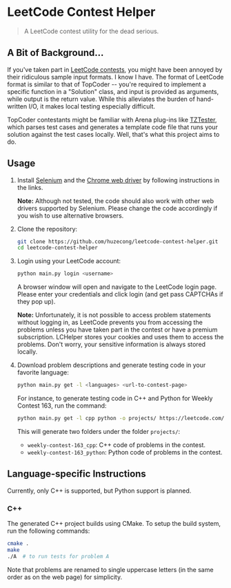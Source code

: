 # LeetCode Contest Helper

> A LeetCode contest utility for the dead serious.


## A Bit of Background...

If you've taken part in [LeetCode contests](https://leetcode.com/contest/), you might have been annoyed by their
ridiculous sample input formats. I know I have. The format of LeetCode format is similar to that of TopCoder -- you're
required to implement a specific function in a "Solution" class, and input is provided as arguments, while output is the
return value. While this alleviates the burden of hand-written I/O, it makes local testing especially difficult.

TopCoder contestants might be familiar with Arena plug-ins like
[TZTester](https://community.topcoder.com/contest/classes/TZTester/TZTester.html), which parses test cases and
generates a template code file that runs your solution against the test cases locally. Well, that's what this project
aims to do.


## Usage

1. Install [Selenium](https://selenium-python.readthedocs.io/installation.html) and the
   [Chrome web driver](https://sites.google.com/a/chromium.org/chromedriver/downloads) by following instructions
   in the links.
   
   **Note:** Although not tested, the code should also work with other web drivers supported by Selenium. Please change
   the code accordingly if you wish to use alternative browsers.
2. Clone the repository:
   ```bash
   git clone https://github.com/huzecong/leetcode-contest-helper.git
   cd leetcode-contest-helper
   ```
3. Login using your LeetCode account:
   ```bash
   python main.py login <username>
   ```
   A browser window will open and navigate to the LeetCode login page. Please enter your credentials and click login
   (and get pass CAPTCHAs if they pop up).
   
   **Note:** Unfortunately, it is not possible to access problem statements without logging in, as LeetCode prevents you
   from accessing the problems unless you have taken part in the contest or have a premium subscription. LCHelper stores
   your cookies and uses them to access the problems. Don't worry, your sensitive information is always stored locally.
4. Download problem descriptions and generate testing code in your favorite language:
   ```bash
   python main.py get -l <languages> <url-to-contest-page>
   ```
   For instance, to generate testing code in C++ and Python for Weekly Contest 163, run the command:
   ```bash
   python main.py get -l cpp python -o projects/ https://leetcode.com/contest/weekly-contest-163
   ```
   This will generate two folders under the folder `projects/`:
   
   - `weekly-contest-163_cpp`: C++ code of problems in the contest.
   - `weekly-contest-163_python`: Python code of problems in the contest.


## Language-specific Instructions

Currently, only C++ is supported, but Python support is planned.

### C++

The generated C++ project builds using CMake. To setup the build system, run the following commands:
```bash
cmake .
make
./A  # to run tests for problem A
```
Note that problems are renamed to single uppercase letters (in the same order as on the web page) for simplicity.
